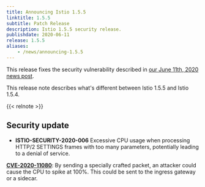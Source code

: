 ```yaml
---
title: Announcing Istio 1.5.5
linktitle: 1.5.5
subtitle: Patch Release
description: Istio 1.5.5 security release.
publishdate: 2020-06-11
release: 1.5.5
aliases:
    - /news/announcing-1.5.5
---
```


This release fixes the security vulnerability described in [our June 11th, 2020 news post](/news/security/istio-security-2020-006).

This release note describes what's different between Istio 1.5.5 and Istio 1.5.4.

{{< relnote >}}

## Security update

- **ISTIO-SECURITY-2020-006** Excessive CPU usage when processing HTTP/2 SETTINGS frames with too many parameters, potentially leading to a denial of service.

__[CVE-2020-11080](https://cve.mitre.org/cgi-bin/cvename.cgi?name=CVE-2020-11080)__: By sending a specially crafted packet, an attacker could cause the CPU to spike at 100%. This could be sent to the ingress gateway or a sidecar.

